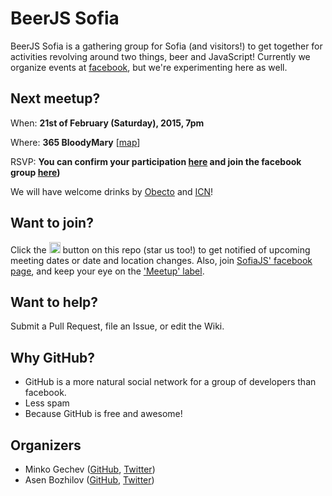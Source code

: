 # BeerJS Sofia


BeerJS Sofia is a gathering group for Sofia (and visitors!) to get together for activities revolving around two things, beer and JavaScript! Currently we organize events at [facebook](https://www.facebook.com/groups/292135280802776/), but we're experimenting here as well.

## Next meetup?

When: **21st of February (Saturday), 2015, 7pm**

Where: **365 BloodyMary** [[map](https://www.google.bg/maps/place/ul.+%22Hristo+Belchev%22+8-%D0%90,+1000+Sofia/)]

RSVP: **You can confirm your participation [here](https://www.facebook.com/events/914970778543770/) and join the facebook group [here](https://www.facebook.com/groups/292135280802776/))**

We will have welcome drinks by [Obecto](http://www.obecto.com/) and [ICN](https://www.icn.bg/)!


## Want to join?

Click the <img src="http://beerjs.github.io/sf/assets/watch.png" height="18"> button on this repo (star us too!) to get notified of upcoming meeting dates or date and location changes.  Also, join [SofiaJS' facebook page](https://www.facebook.com/groups/292135280802776/), and keep your eye on the ['Meetup' label](https://github.com/beerjs/sofia/issues?labels=meetup&page=1&state=open).

## Want to help?

Submit a Pull Request, file an Issue, or edit the Wiki.

## Why GitHub?

* GitHub is a more natural social network for a group of developers than facebook.
* Less spam
* Because GitHub is free and awesome!

## Organizers

* Minko Gechev ([GitHub](https://github.com/mgechev), [Twitter](https://twitter.com/mgechev))
* Asen Bozhilov ([GitHub](https://github.com/abozhilov), [Twitter](https://twitter.com/abozhilov))
